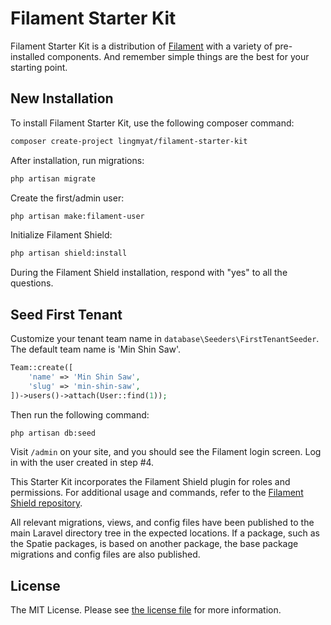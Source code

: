 # Filament Starter Kit

Filament Starter Kit is a distribution of [Filament](https://filamentphp.com/) with a variety of pre-installed components. And remember simple things are the best for your starting point.

## New Installation

To install Filament Starter Kit, use the following composer command:

```bash
composer create-project lingmyat/filament-starter-kit
```

After installation, run migrations:

```bash
php artisan migrate
```

Create the first/admin user:

```bash
php artisan make:filament-user
```

Initialize Filament Shield:

```bash
php artisan shield:install
```

During the Filament Shield installation, respond with "yes" to all the questions.

## Seed First Tenant 

Customize your tenant team name in `database\Seeders\FirstTenantSeeder`. The default team name is 'Min Shin Saw'.

```php
Team::create([
    'name' => 'Min Shin Saw',
    'slug' => 'min-shin-saw',
])->users()->attach(User::find(1));
```

Then run the following command:

```bash
php artisan db:seed
```

Visit `/admin` on your site, and you should see the Filament login screen. Log in with the user created in step #4.

This Starter Kit incorporates the Filament Shield plugin for roles and permissions. For additional usage and commands, refer to the [Filament Shield repository](https://github.com/bezhanSalleh/filament-shield).

All relevant migrations, views, and config files have been published to the main Laravel directory tree in the expected locations. If a package, such as the Spatie packages, is based on another package, the base package migrations and config files are also published.

## License 
The MIT License. Please see [the license file](LICENSE.md) for more information.
